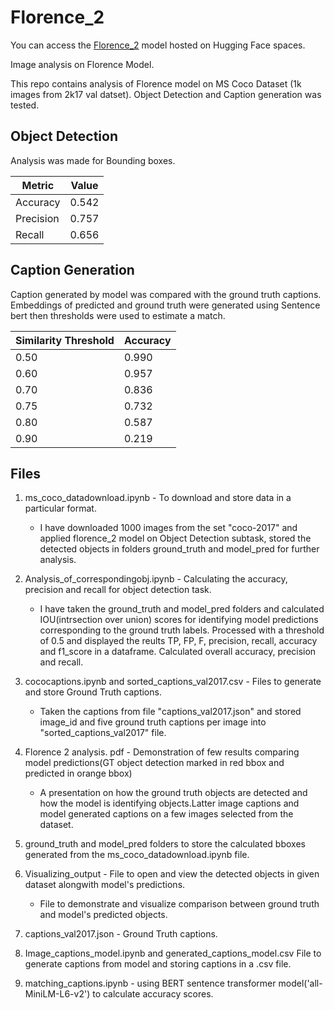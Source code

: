 # Florence_2

You can access the [Florence_2](https://huggingface.co/spaces/Itanutiwari527/Florence-2-demo) model hosted on Hugging Face spaces.

Image analysis on Florence Model.

This repo contains analysis of Florence model on MS Coco Dataset (1k images from 2k17 val datset). Object Detection and Caption generation was tested. 

## Object Detection

Analysis was made for Bounding boxes.

| Metric    | Value |
|-----------|-------|
| Accuracy  | 0.542 |
| Precision | 0.757 |
| Recall    | 0.656 |


## Caption Generation

Caption generated by model was compared with the ground truth captions. Embeddings of predicted and ground truth were generated using Sentence bert then thresholds were used to estimate a match.


| Similarity Threshold | Accuracy |
|----------------------|----------|
| 0.50                 | 0.990    |
| 0.60                 | 0.957    |
| 0.70                 | 0.836    |
| 0.75                 | 0.732    |
| 0.80                 | 0.587    |
| 0.90                 | 0.219    |

## Files 
1. ms_coco_datadownload.ipynb - To download and store data in a particular format.
    * I have downloaded 1000 images from the set "coco-2017" and applied florence_2 model on Object Detection subtask, stored the detected objects in folders ground_truth and model_pred for further analysis.

2. Analysis_of_correspondingobj.ipynb  - Calculating the accuracy, precision and recall for object detection task.
    * I have taken the ground_truth and model_pred folders and calculated IOU(intrsection over union) scores for identifying model predictions corresponding to the ground truth labels. Processed with a threshold of 0.5 and displayed the reults TP, FP, F, precision,	recall,	accuracy and f1_score in a dataframe. Calculated overall accuracy, precision and recall.

3. cococaptions.ipynb and sorted_captions_val2017.csv - Files to generate and store Ground Truth captions.
    * Taken the captions from file "captions_val2017.json" and stored image_id and five ground truth captions per image into "sorted_captions_val2017" file.

4. Florence 2 analysis. pdf - Demonstration of few results comparing model predictions(GT object detection marked in red bbox and predicted in orange bbox)
    * A presentation on how the ground truth objects are detected and how the model is identifying objects.Latter image captions and model generated captions on a few images selected from the dataset.

5. ground_truth and model_pred folders to store the calculated bboxes generated from the ms_coco_datadownload.ipynb file.

6. Visualizing_output - File to open and view the detected objects in given dataset alongwith model's predictions.
    * File to demonstrate and visualize comparison between ground truth and model's predicted objects.

7. captions_val2017.json - Ground Truth captions. 

8. Image_captions_model.ipynb and generated_captions_model.csv
File to generate captions from model and storing captions in a .csv file.

9. matching_captions.ipynb - using BERT sentence transformer model('all-MiniLM-L6-v2') to calculate accuracy scores.


